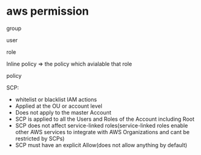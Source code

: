 # aws permission

group

user

role

Inline policy => the policy which avialable that role

policy 



SCP: 

- whitelist or blacklist IAM actions
- Applied at the OU or account level
- Does not apply to the master Account
- SCP is applied to all the Users and Roles of the Account including Root
- SCP does not affect service-linked roles(service-linked roles enable other AWS services to integrate with AWS Organizations and cant be restricted by SCPs)
- SCP must have an explicit Allow(does not allow anything by default)